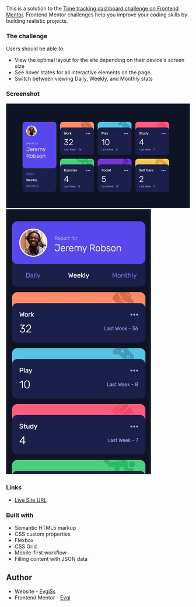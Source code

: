 This is a solution to the [Time tracking dashboard challenge on Frontend Mentor](https://www.frontendmentor.io/challenges/time-tracking-dashboard-UIQ7167Jw). Frontend Mentor challenges help you improve your coding skills by building realistic projects.

### The challenge

Users should be able to:

- View the optimal layout for the site depending on their device's screen size
- See hover states for all interactive elements on the page
- Switch between viewing Daily, Weekly, and Monthly stats

### Screenshot

![](/screenshots/desktop.jpg)
![](/screenshots/mobile.jpg)

### Links

- [Live Site URL](https://eugiss.github.io/Time-tracking-dashboard/)

### Built with

- Semantic HTML5 markup
- CSS custom properties
- Flexbox
- CSS Grid
- Mobile-first workflow
- Filling content with JSON data

## Author

- Website - [EvgiSs](https://github.com/EugiSs)
- Frontend Mentor - [Evgi](https://www.frontendmentor.io/profile/EugiSs)
